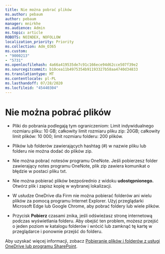 ```yaml
---
title: Nie można pobrać plików
ms.author: pebaum
author: pebaum
manager: mnirkhe
ms.audience: Admin
ms.topic: article
ROBOTS: NOINDEX, NOFOLLOW
localization_priority: Priority
ms.collection: Adm_O365
ms.custom:
- "9000213"
- "5731"
ms.openlocfilehash: 4a66a419535de7c91c166ece94d62cce507f39e2
ms.sourcegitcommit: b10cea11b4975354b91193327b58aa4740d34833
ms.translationtype: MT
ms.contentlocale: pl-PL
ms.lasthandoff: 07/28/2020
ms.locfileid: "45440304"
---
```

# <a name="unable-to-download-files"></a>Nie można pobrać plików

- Pliki do pobrania podlegają tym ograniczeniom: Limit indywidualnego rozmiaru pliku: 10 GB; całkowity limit rozmiaru pliku zip: 20GB; całkowity limit plików: 10 000; limit rozmiaru folderu: 200 plików.
- Plików lub folderów zawierających hashtag (#) w nazwie pliku lub folderu nie można dodać do plików zip.  
    
- Nie można pobrać notesów programu OneNote. Jeśli pobierzesz folder zawierający notes programu OneNote, plik zip zawiera komunikat o błędzie w postaci pliku txt.  
    
- Nie można pobierać plików bezpośrednio z widoku **udostępnionego.** Otwórz plik i zapisz kopię w wybranej lokalizacji.  
    
- W usłudze OneDrive dla Firm nie można pobierać folderów ani wielu plików za pomocą programu Internet Explorer. Użyj przeglądarki Microsoft Edge lub Google Chrome, aby pobrać foldery lub wiele plików.  
    
- Przycisk **Pobierz** czasami znika, jeśli odświeżasz stronę internetową podczas wyświetlania folderu. Aby obejść ten problem, możesz przejść o jeden poziom w katalogu folderów i wrócić lub zamknąć tę kartę w przeglądarce i ponownie przejść do folderu.  
    
Aby uzyskać więcej informacji, zobacz [Pobieranie plików i folderów z usługi OneDrive lub programu SharePoint](https://support.office.com/article/download-files-and-folders-from-onedrive-or-sharepoint-5c7397b7-19c7-4893-84fe-d02e8fa5df05).